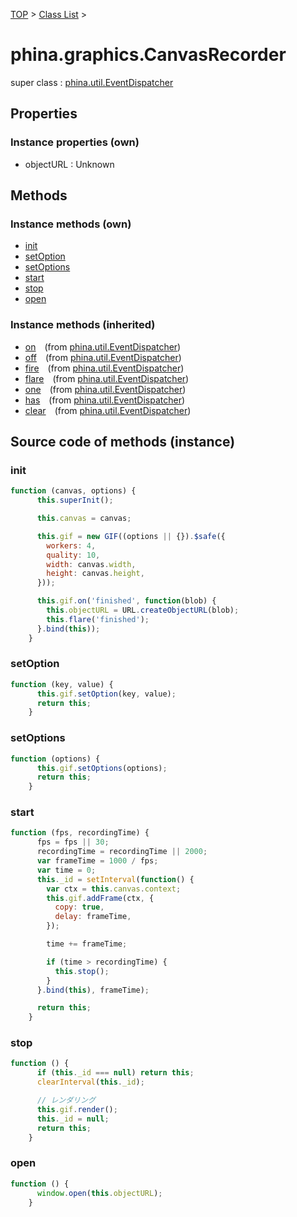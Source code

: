 [TOP](../../README.md) > [Class List](../class-list.md) >

# phina.graphics.CanvasRecorder

super class : [phina.util.EventDispatcher](phina.util.EventDispatcher.md)

## Properties


### Instance properties (own)

* objectURL : Unknown


## Methods


### Instance methods (own)

* [init](#instance_init)
* [setOption](#instance_setOption)
* [setOptions](#instance_setOptions)
* [start](#instance_start)
* [stop](#instance_stop)
* [open](#instance_open)

### Instance methods (inherited)

* [on](phina.util.EventDispatcher.md#instance_on)&ensp;&ensp;(from [phina.util.EventDispatcher](phina.util.EventDispatcher.md))
* [off](phina.util.EventDispatcher.md#instance_off)&ensp;&ensp;(from [phina.util.EventDispatcher](phina.util.EventDispatcher.md))
* [fire](phina.util.EventDispatcher.md#instance_fire)&ensp;&ensp;(from [phina.util.EventDispatcher](phina.util.EventDispatcher.md))
* [flare](phina.util.EventDispatcher.md#instance_flare)&ensp;&ensp;(from [phina.util.EventDispatcher](phina.util.EventDispatcher.md))
* [one](phina.util.EventDispatcher.md#instance_one)&ensp;&ensp;(from [phina.util.EventDispatcher](phina.util.EventDispatcher.md))
* [has](phina.util.EventDispatcher.md#instance_has)&ensp;&ensp;(from [phina.util.EventDispatcher](phina.util.EventDispatcher.md))
* [clear](phina.util.EventDispatcher.md#instance_clear)&ensp;&ensp;(from [phina.util.EventDispatcher](phina.util.EventDispatcher.md))


## Source code of methods (instance)

### <a name="instance_init"></a>init
```javascript
function (canvas, options) {
      this.superInit();

      this.canvas = canvas;

      this.gif = new GIF((options || {}).$safe({
        workers: 4,
        quality: 10,
        width: canvas.width,
        height: canvas.height,
      }));

      this.gif.on('finished', function(blob) {
        this.objectURL = URL.createObjectURL(blob);
        this.flare('finished');
      }.bind(this));
    }
```

### <a name="instance_setOption"></a>setOption
```javascript
function (key, value) {
      this.gif.setOption(key, value);
      return this;
    }
```

### <a name="instance_setOptions"></a>setOptions
```javascript
function (options) {
      this.gif.setOptions(options);
      return this;
    }
```

### <a name="instance_start"></a>start
```javascript
function (fps, recordingTime) {
      fps = fps || 30;
      recordingTime = recordingTime || 2000;
      var frameTime = 1000 / fps;
      var time = 0;
      this._id = setInterval(function() {
        var ctx = this.canvas.context;
        this.gif.addFrame(ctx, {
          copy: true,
          delay: frameTime,
        });

        time += frameTime;

        if (time > recordingTime) {
          this.stop();
        }
      }.bind(this), frameTime);

      return this;
    }
```

### <a name="instance_stop"></a>stop
```javascript
function () {
      if (this._id === null) return this;
      clearInterval(this._id);

      // レンダリング
      this.gif.render();
      this._id = null;
      return this;
    }
```

### <a name="instance_open"></a>open
```javascript
function () {
      window.open(this.objectURL);
    }
```


